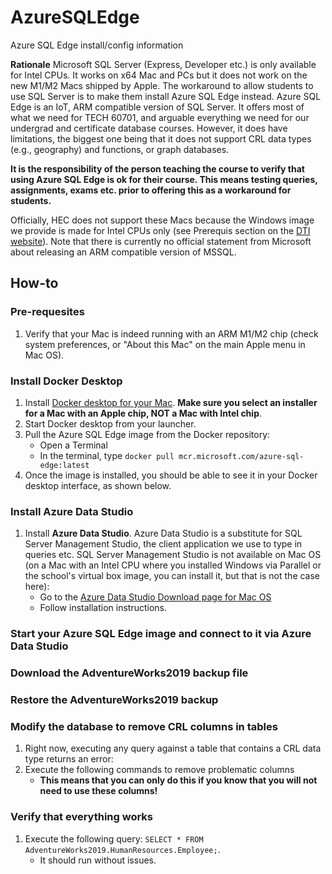 # AzureSQLEdge
Azure SQL Edge install/config information

**Rationale**
Microsoft SQL Server (Express, Developer etc.) is only available for Intel CPUs. It works on x64 Mac and PCs but it does not work on the new M1/M2 Macs shipped by Apple. The workaround to allow students to use SQL Server is to make them install Azure SQL Edge instead. 
Azure SQL Edge is an IoT, ARM compatible version of SQL Server. It offers most of what we need for TECH 60701, and arguable everything we need for our undergrad and certificate database courses. However, it does have limitations, the biggest one being that it does not support CRL data types (e.g., geography) and functions, or graph databases.

**It is the responsibility of the person teaching the course to verify that using Azure SQL Edge is ok for their course. This means testing queries, assignments, exams etc. prior to offering this as a workaround for students.**

Officially, HEC does not support these Macs because the Windows image we provide is made for Intel CPUs only (see Prerequis section on the [DTI website](https://hecmontreal.atlassian.net/wiki/spaces/DTIKB/pages/1944355282/Bac-Pack+HEC+-+Installation+et+configuration+Windows+sur+Mac+OS)). Note that there is currently no official statement from Microsoft about releasing an ARM compatible version of MSSQL.

## How-to ##

### Pre-requesites ###
1.  Verify that your Mac is indeed running with an ARM M1/M2 chip (check system preferences, or "About this Mac" on the main Apple menu in Mac OS).

### Install Docker Desktop ###
1.  Install [Docker desktop for your Mac](https://docs.docker.com/desktop/install/mac-install/). **Make sure you select an installer for a Mac with an Apple chip, NOT a Mac with Intel chip**.
2.  Start Docker desktop from your launcher.
3.  Pull the Azure SQL Edge image from the Docker repository:
    * Open a Terminal
    * In the terminal, type `docker pull mcr.microsoft.com/azure-sql-edge:latest`
4. Once the image is installed, you should be able to see it in your Docker desktop interface, as shown below.

### Install Azure Data Studio ###
1. Install **Azure Data Studio**. Azure Data Studio is a substitute for SQL Server Management Studio, the client application we use to type in queries etc. SQL Server Management Studio is not available on Mac OS (on a Mac with an Intel CPU where you installed Windows via Parallel or the school's virtual box image, you can install it, but that is not the case here):
    * Go to the [Azure Data Studio Download page for Mac OS](https://docs.microsoft.com/en-us/sql/azure-data-studio/download-azure-data-studio?view=sql-server-ver16#macos-installation)
    * Follow installation instructions.
  
### Start your Azure SQL Edge image and connect to it via Azure Data Studio ###

### Download the AdventureWorks2019 backup file ###

### Restore the AdventureWorks2019 backup ###

### Modify the database to remove CRL columns in tables ###
1. Right now, executing any query against a table that contains a CRL data type returns an error:
2. Execute the following commands to remove problematic columns
    * **This means that you can only do this if you know that you will not need to use these columns!**

### Verify that everything works ###
1. Execute the following query: `SELECT * FROM AdventureWorks2019.HumanResources.Employee;`.
    * It should run without issues.
